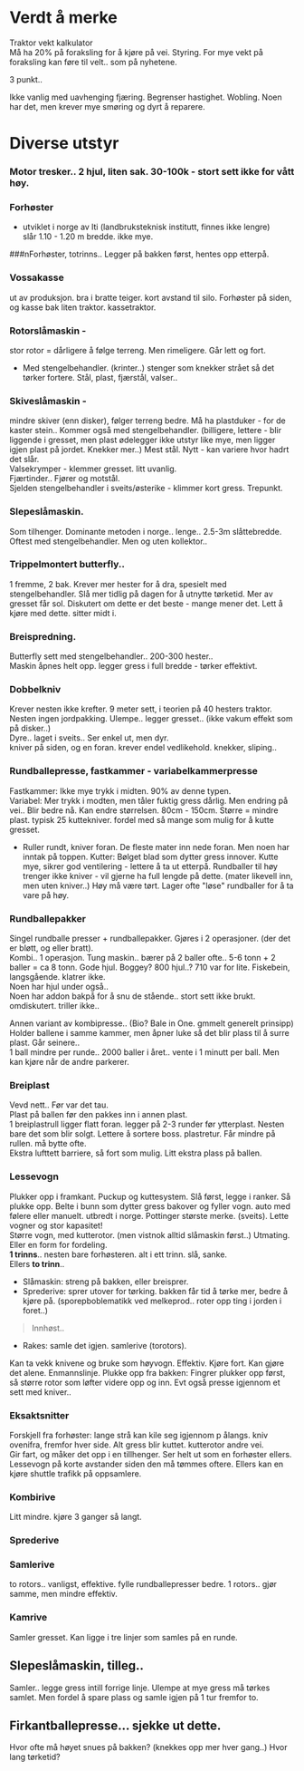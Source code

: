 # Verdt å merke
Traktor vekt kalkulator  
Må ha 20% på foraksling for å kjøre på vei. Styring.
For mye vekt på foraksling kan føre til velt.. som på nyhetene.

3 punkt.. 

Ikke vanlig med uavhenging fjæring. Begrenser hastighet. Wobling. Noen har det, men krever mye smøring og dyrt å reparere.

# Diverse utstyr

### Motor tresker..  2 hjul, liten sak. 30-100k - stort sett ikke for vått høy.

### Forhøster
- utviklet i norge av lti (landbruksteknisk institutt, finnes ikke lengre)  
slår 1.10 - 1.20 m bredde. ikke mye.  

###nForhøster, totrinns..  Legger på bakken først, hentes opp etterpå.

### Vossakasse
ut av produksjon. bra i bratte teiger. kort avstand til silo. Forhøster på siden, og kasse bak liten traktor. kassetraktor.

### Rotorslåmaskin - 
stor rotor = dårligere å følge terreng. Men rimeligere. Går lett og fort.
- Med stengelbehandler. (krinter..) stenger som knekker strået så det tørker fortere. Stål, plast, fjærstål, valser..

### Skiveslåmaskin - 
mindre skiver (enn disker), følger terreng bedre. Må ha plastduker - for de kaster stein.. Kommer også med stengelbehandler. (billigere, lettere - blir liggende i gresset, men plast ødelegger ikke utstyr like mye, men ligger igjen plast på jordet. Knekker mer..) Mest stål.
Nytt - kan variere hvor hadrt det slår.  
Valsekrymper - klemmer gresset. litt uvanlig.  
Fjærtinder.. Fjører og motstål.  
Sjelden stengelbehandler i sveits/østerike - klimmer kort gress.
Trepunkt.

### Slepeslåmaskin. 
Som tilhenger. Dominante metoden i norge.. lenge.. 2.5-3m slåttebredde. Oftest med stengelbehandler.
Men og uten kollektor..  

### Trippelmontert butterfly.. 
1 fremme, 2 bak.  Krever mer hester for å dra, spesielt med stengelbehandler.
Slå mer tidlig på dagen for å utnytte tørketid. Mer av gresset får sol. Diskutert om dette er det beste - mange mener det.
Lett å kjøre med dette. sitter midt i.

### Breispredning. 
Butterfly sett med stengelbehandler.. 200-300 hester..  
Maskin åpnes helt opp. legger gress i full bredde - tørker effektivt.  

### Dobbelkniv  
Krever nesten ikke krefter. 9 meter sett, i teorien på 40 hesters traktor. Nesten ingen jordpakking. Ulempe.. legger gresset.. (ikke vakum effekt som på disker..)  
Dyre.. laget i sveits.. Ser enkel ut, men dyr.  
kniver på siden, og en foran. krever endel vedlikehold. knekker, sliping..  

### Rundballepresse, fastkammer - variabelkammerpresse
Fastkammer: Ikke mye trykk i midten.  90% av denne typen.  
Variabel: Mer trykk i modten, men tåler fuktig gress dårlig. Men endring på vei.. Blir bedre nå.  Kan endre størrelsen. 80cm - 150cm. Større = mindre plast.
typisk 25 kuttekniver. fordel med så mange som mulig for å kutte gresset.  
- Ruller rundt, kniver foran.
De fleste mater inn nede foran. Men noen har inntak på toppen.
Kutter: Bølget blad som dytter gress innover. Kutte mye, sikrer god ventilering - lettere å ta ut etterpå.
Rundballer til høy trenger ikke kniver - vil gjerne ha full lengde på dette. (mater likevell inn, men uten kniver..) Høy må være tørt.
Lager ofte "løse" rundballer for å ta vare på høy.

### Rundballepakker
Singel rundballe presser + rundballepakker. Gjøres i 2 operasjoner. (der det er bløtt, og eller bratt).  
Kombi.. 1 operasjon.  Tung maskin.. bærer på 2 baller ofte.. 5-6 tonn + 2 baller = ca 8 tonn. Gode hjul. Boggey? 800 hjul..? 710 var for lite. Fiskebein, langsgående. klatrer ikke.  
Noen har hjul under også..  
Noen har addon bakpå for å snu de stående.. stort sett ikke brukt. omdiskutert. triller ikke..  

Annen variant av kombipresse.. (Bio? Bale in One. gmmelt generelt prinsipp)  Holder ballene i samme kammer, men åpner luke så det blir plass til å surre plast. Går seinere..  
1 ball mindre per runde.. 2000 baller i året.. vente i 1 minutt per ball.  Men kan kjøre når de andre parkerer.  

### Breiplast
Vevd nett.. Før var det tau.  
Plast på ballen før den pakkes inn i annen plast.  
1 breiplastrull ligger flatt foran. legger på 2-3 runder før ytterplast. Nesten bare det som blir solgt.  Lettere å sortere boss. plastretur.  Får mindre på rullen. må bytte ofte.  
Ekstra lufttett barriere, så fort som mulig. Litt ekstra plass på ballen.  

### Lessevogn
Plukker opp i framkant. Puckup og kuttesystem. Slå først, legge i ranker. Så plukke opp.
Belte i bunn som dytter gress bakover og fyller vogn. auto med følere eller manuelt. utbredt i norge. Pottinger største merke. (sveits). Lette vogner og stor kapasitet!  
Større vogn, med kutterotor. (men vistnok alltid slåmaskin først..) Utmating. Eller en form for fordeling.  
**1 trinns**.. nesten bare forhøsteren. alt i ett trinn. slå, sanke.  
Ellers **to trinn**..  
- Slåmaskin: streng på bakken, eller breisprer.  
- Sprederive: sprer utover for tørking. bakken får tid å tørke mer, bedre å kjøre på. (sporepboblematikk ved melkeprod.. roter opp ting i jorden i foret..)
> Innhøst..
- Rakes: samle det igjen. samlerive (torotors).

Kan ta vekk knivene og bruke som høyvogn.
Effektiv. Kjøre fort.  Kan gjøre det alene. Enmannslinje.
Plukke opp fra bakken: Fingrer plukker opp først, så større rotor som løfter videre opp og inn. Evt også presse igjennom et sett med kniver..  


### Eksaktsnitter 
Forskjell fra forhøster: lange strå kan kile seg igjennom p ålangs. kniv ovenifra, fremfor hver side. Alt gress blir kuttet. kutterotor andre vei.  
Gir fart, og måker det opp i en tillhenger. Ser helt ut som en forhøster ellers.  
Lessevogn på korte avstander siden den må tømmes oftere. Ellers kan en kjøre shuttle trafikk på oppsamlere.

### Kombirive
Litt mindre. kjøre 3 ganger så langt.

### Sprederive

### Samlerive
to rotors.. vanligst, effektive. fylle rundballepresser bedre.
1 rotors.. gjør samme, men mindre effektiv.

### Kamrive
Samler gresset.
Kan ligge i tre linjer som samles på en runde.  

## Slepeslåmaskin, tilleg..
Samler.. legge gress intill forrige linje. Ulempe at mye gress må tørkes samlet. Men fordel å spare plass og samle igjen på 1 tur fremfor to.  


## Firkantballepresse...  sjekke ut dette.

Hvor ofte må høyet snues på bakken? (knekkes opp mer hver gang..)
Hvor lang tørketid?  
